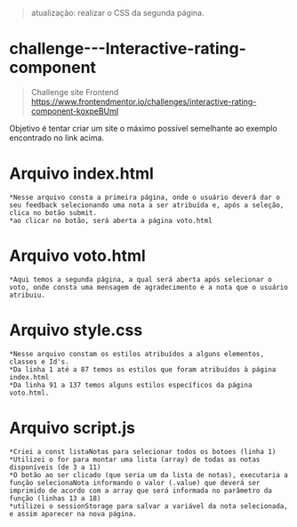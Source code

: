 >atualização: realizar o CSS da segunda página. 
# challenge---Interactive-rating-component
> Challenge site Frontend https://www.frontendmentor.io/challenges/interactive-rating-component-koxpeBUmI

Objetivo é tentar criar um site o máximo possível semelhante ao exemplo encontrado no link acima. 
# Arquivo index.html
    *Nesse arquivo consta a primeira página, onde o usuário deverá dar o seu feedback selecionando uma nota a ser atribuída e, após a seleção, clica no botão submit. 
    *ao clicar no botão, será aberta a página voto.html

# Arquivo voto.html
    *Aqui temos a segunda página, a qual será aberta após selecionar o voto, onde consta uma mensagem de agradecimento e a nota que o usuário atribuiu.

# Arquivo style.css
    *Nesse arquivo constam os estilos atribuídos a alguns elementos, classes e Id's. 
    *Da linha 1 até a 87 temos os estilos que foram atribuídos à página index.html
    *Da linha 91 a 137 temos alguns estilos específicos da página voto.html.

# Arquivo script.js
    *Criei a const listaNotas para selecionar todos os botoes (linha 1)
    *Utilizei o for para montar uma lista (array) de todas as notas disponíveis (de 3 a 11)
    *O botão ao ser clicado (que seria um da lista de notas), executaria a função selecionaNota informando o valor (.value) que deverá ser imprimido de acordo com a array que será informada no parâmetro da função (linhas 13 a 18)
    *utilizei o sessionStorage para salvar a variável da nota selecionada, e assim aparecer na nova página. 
